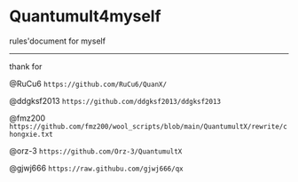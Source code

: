 # Quantumult4myself
rules'document for myself

---
thank for

@RuCu6 `https://github.com/RuCu6/QuanX/`

@ddgksf2013 `https://github.com/ddgksf2013/ddgksf2013`

@fmz200 `https://github.com/fmz200/wool_scripts/blob/main/QuantumultX/rewrite/chongxie.txt`

@orz-3 `https://github.com/Orz-3/QuantumultX`

@gjwj666 `https://raw.githubu.com/gjwj666/qx`
